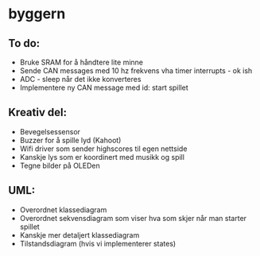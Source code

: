 # byggern

## To do:
- Bruke SRAM for å håndtere lite minne
- Sende CAN messages med 10 hz frekvens vha timer interrupts - ok ish
- ADC - sleep når det ikke konverteres
- Implementere ny CAN message med id: start spillet

## Kreativ del: 
- Bevegelsessensor
- Buzzer for å spille lyd (Kahoot) 
- Wifi driver som sender highscores til egen nettside
- Kanskje lys som er koordinert med musikk og spill
- Tegne bilder på OLEDen


## UML:
- Overordnet klassediagram
- Overordnet sekvensdiagram som viser hva som skjer når man starter spillet 
- Kanskje mer detaljert klassediagram
- Tilstandsdiagram (hvis vi implementerer states) 
